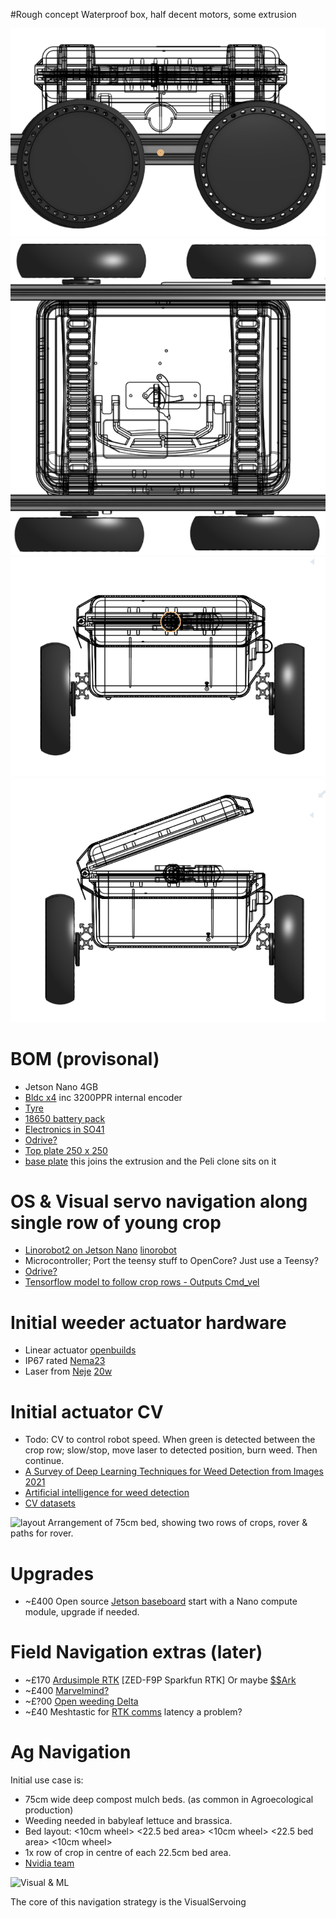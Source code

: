 
#Rough concept
Waterproof box, half decent motors, some extrusion

![](https://raw.githubusercontent.com/samuk/Sawppy_Rover/main/modifications/Ag/photos/side.png)
![](https://raw.githubusercontent.com/samuk/Sawppy_Rover/main/modifications/Ag/photos/top.png)
![](https://raw.githubusercontent.com/samuk/Sawppy_Rover/main/modifications/Ag/photos/front-closed.png)
![](https://raw.githubusercontent.com/samuk/Sawppy_Rover/main/modifications/Ag/photos/Screenshot%20from%202022-05-26%2021-02-00.png)

# BOM (provisonal) 
- Jetson Nano 4GB
- [Bldc x4](https://www.alibaba.com/product-detail/36V-Hub-Motor-RBE-102036-003_60796074134.html) inc 3200PPR internal encoder
- [Tyre]( https://www.aliexpress.com/item/4000182202874.html)
- [18650 battery pack](https://jag35.com/collections/pcb-based-products/products/high-power-18650-battery-module-diy-pcb-kit-75x)
- [Electronics in SO41]( https://www.aliexpress.com/item/33026233999.html )
- [Odrive?](https://github.com/Factor-Robotics/odrive_ros2_control)
- [Top plate 250 x 250 ](https://www.aliexpress.com/item/32881234332.html)
- [base plate](https://www.aliexpress.com/item/4000580853426.html) this joins the extrusion and the Peli clone sits on it

# OS & Visual servo navigation along single row of young crop
- [Linorobot2 on Jetson Nano](https://github.com/linorobot/linorobot2_hardware) [linorobot](https://youtu.be/Hj7m2xwlhWY?t=1627)
- Microcontroller; Port the teensy stuff to OpenCore? Just use a Teensy?
- [Odrive?](https://github.com/Factor-Robotics/odrive_ros2_control)
- [Tensorflow model to follow crop rows - Outputs Cmd_vel](https://github.com/ANI717/ANI717_Robotics#design-diagram)

# Initial weeder actuator hardware
- Linear actuator [openbuilds](https://www.aliexpress.com/item/32838215862.html)
- IP67 rated [Nema23](https://community.simplefoc.com/t/incremental-encoders/1737/4?u=sam)
- Laser from [Neje](https://neje.shop/products/40w-laser-module-laser-head-for-cnc-laser-cutter-engraver-woodworking-machine) [20w](https://www.xtool.com/products/20w-diode-laser-module?ref=pxfux0gvju&utm_source=youtube&utm_medium=livedemo&utm_campaign=0303_LT_20W)

# Initial actuator CV
- Todo: CV to control robot speed. When green is detected between the crop row; slow/stop, move laser to detected position, burn weed. Then continue.
- [A Survey of Deep Learning Techniques for Weed Detection from Images 2021](https://arxiv.org/abs/2103.01415)
- [Artificial intelligence for weed detection](http://ictactjournals.in/paper/IJIVP_Vol_11_Iss_2_Paper_3_2299_2305.pdf)
- [CV datasets](https://github.com/Agroecology-Lab/Open-Weeding-Delta#datasets)

![layout](https://user-images.githubusercontent.com/400875/155237332-3ecc8d33-3de2-46df-a034-e8a6f25317ae.jpeg)
Arrangement of 75cm bed, showing two rows of crops, rover & paths for rover.


# Upgrades

- ~£400 Open source [Jetson baseboard](https://capablerobot.com/products/nx-baseboard/) start with a Nano compute module, upgrade if needed. 

#  Field Navigation extras (later)
- ~£170 [Ardusimple RTK](https://www.ardusimple.com/rtk-open-source-hardware/) [ZED-F9P Sparkfun RTK] Or maybe [$$Ark](https://arkelectron.com/product/ark-rtk-gps/)
- ~£400 [Marvelmind?](https://marvelmind.com/product/starter-set-super-mp-3d/)
- ~£?00  [Open weeding Delta](https://github.com/Agroecology-Lab/Open-Weeding-Delta)
- ~£40 Meshtastic for [RTK comms](https://meshtastic.discourse.group/) latency a problem?

# Ag Navigation 

Initial use case is:

- 75cm wide deep compost mulch beds. (as common in Agroecological production)
- Weeding needed in babyleaf lettuce and brassica.
- Bed layout: <10cm wheel> <22.5 bed area> <10cm wheel> <22.5 bed area> <10cm wheel>
- 1x row of crop in  centre of each 22.5cm bed area.
- [Nvidia team](https://github.com/anida16/Autonomous-InterRow-Weed-Removing-Robot/tree/Arduino_Codes)

![Visual & ML](https://pbs.twimg.com/media/FIRSEUpXoA8Sf_V?format=jpg&name=900x900)

The core of this navigation strategy is the VisualServoing 








